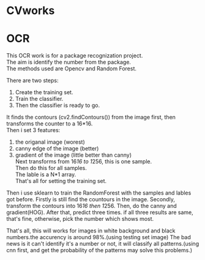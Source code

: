 # CVworks
OCR
=====
This OCR work is for a package recognization project.  
The aim is identify the number from the package.  
The methods used are Opencv and Random Forest.  

There are two steps:  
1. Create the training set.  
2. Train the classifier.  
3. Then the classifier is ready to go.

It finds the contours (cv2.findContours()) from the image first, then transforms the counter to a 16*16.  
Then i set 3 features:  
1. the origanal image (worest)  
2. canny edge of the image (better)  
3. gradient of the image (little better than canny)  
Next transforms from 16*16 to 1*256, this is one sample.  
Then do this for all samples.  
The lable is a N*1 array.  
That's all for setting the training set.

Then i use sklearn to train the RandomForest with the samples and lables got before.
Firstly is still find the countours in the image.
Secondly, transform the contours into 16*16 then 1*256.
Then, do the canny and gradient(HOG).
After that, predict three times.
if all three results are same, that's fine, otherwise, pick the number which shows most.

That's all, this will works for images in white background and black numbers.the accurency is around 98%.(using testing set image)
The bad news is it can't identify it's a number or not, it will classify all patterns.(using cnn first, and get the probability of the patterns may solve this problems.)
